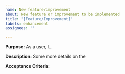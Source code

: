 ```yaml
---
name: New feature/improvement
about: New feature or improvement to be implemented
title: "[Feature/Improvement]"
labels: enhancement
assignees: ''

---
```


**Purpose:** As a user, I...

**Description:** Some more details on the 

**Acceptance Criteria:**
